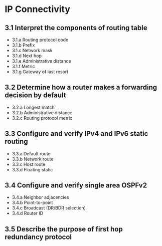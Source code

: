 # IP Connectivity

## 3.1 Interpret the components of routing table
* 3.1.a Routing protocol code
* 3.1.b Prefix
* 3.1.c Network mask
* 3.1.d Next hop
* 3.1.e Administrative distance
* 3.1.f Metric
* 3.1.g Gateway of last resort

## 3.2 Determine how a router makes a forwarding decision by default
* 3.2.a Longest match
* 3.2.b Administrative distance
* 3.2.c Routing protocol metric

## 3.3 Configure and verify IPv4 and IPv6 static routing
* 3.3.a Default route
* 3.3.b Network route
* 3.3.c Host route
* 3.3.d Floating static

## 3.4 Configure and verify single area OSPFv2
* 3.4.a Neighbor adjacencies
* 3.4.b Point-to-point
* 3.4.c Broadcast (DR/BDR selection)
* 3.4.d Router ID

## 3.5 Describe the purpose of first hop redundancy protocol